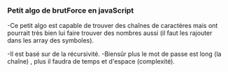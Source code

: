### Petit algo de brutForce en javaScript ###

-Ce petit algo est capable de trouver des chaînes de caractères mais ont pourrait très bien lui faire trouver des nombres aussi (il faut les rajouter dans les array des symboles).

-Il est basé sur de la récursivité.
-Biensûr plus le mot de passe est long (la chaîne) , plus il faudra de temps et d'espace (complexité).


